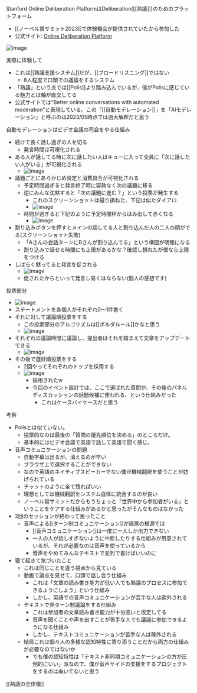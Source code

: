 
Stanford Online Deliberation PlatformはDeliberation([[熟議]])のためのプラットフォーム
- [[ノーベル賞サミット2023]]で体験機会が提供されていたから参加した
- 公式サイト: [Online Deliberation Platform](https://stanforddeliberate.org/)

![image](https://gyazo.com/8457df5eef689040f782170be700e685/thumb/1000)

実際に体験して
- これは[[熟議支援システム]]だが、[[ブロードリスニング]]ではない
    - 8人程度で口頭での議論をするシステム
- 「熟議」という点では[[Polis]]より踏み込んでいるが、僕がPolisに感じている魅力とは軸が直交してる
- 公式サイトでは"Better online conversations with automated moderation"と表現している。この「[[自動モデレーション]]」を「AIモデレーション」と呼ぶのは2023/05時点では過大解釈だと思う


自動モデレーションはビデオ会議の司会をやる仕組み
- 続けて長く話し過ぎの人を切る
    - 発言時間は可視化される
- ある人が話してる時に次に話したい人はキューに入って全員に「次に話したい人がいる」が可視化される
    - ![image](https://gyazo.com/438fbeb9809bfadf4ceb11cec33653d1/thumb/1000)
- 議題ごとにあらかじめ設定と消費具合が可視化される
    - 予定時間過ぎると発言終了時に容赦なく次の議題に移る
    - 逆にみんな沈黙すると「次の議題に進む？」という投票が発生する
        - これのスクリーンショットは撮り損ねた、下記は似たダイアロ
        - ![image](https://gyazo.com/f6959bb4530c5688b09edd76233b8b90/thumb/1000)
    - 時間が過ぎると下記のように予定時間枠からはみ出して赤くなる
        - ![image](https://gyazo.com/35dbcc6c2e17f2c04bcc8c92afa9ec4f/thumb/1000)
- 割り込みボタンを押すとメインの話してる人と割り込んだ人の二人の顔がでる(スクリーンショット失敗)
    - 「Aさんの会話ターンにBさんが割り込んでる」という構図が明確になる
    - 割り込みで話せる時間にも上限があるかな？確認し損ねたが僕なら上限をつける
- しばらく黙ってると発言を促される
    - ![image](https://gyazo.com/d992f5d6fa8a6373536befea43692613/thumb/1000)
    - 促されたからといって発言し易くはならない(個人の感想です)


投票部分
- ![image](https://gyazo.com/bcb90ea3954d6f92f4c1f0938bf9fc18/thumb/1000)
- ステートメントを各個人がそれぞれ0〜1件書く
- それに対して議論順投票をする
    - この投票部分のアルゴリズムは[[ボルダルール]]かなと思う
    - ![image](https://gyazo.com/d32a01593165d9c5c5907ce88c1a8627/thumb/1000)
- それぞれの議論時間に議論し、提出者はそれを踏まえて文章をアップデートできる
    - ![image](https://gyazo.com/21ce697d3f1486a848631309f2de89a7/thumb/1000)
- その後で選好順投票をする
    - 2回やってそれぞれのトップを採用する
    - ![image](https://gyazo.com/cf1373c289f36123381e331103887c07/thumb/1000)
        - 採用されたw
        - 今回のイベント設計では、ここで選ばれた質問が、その後のパネルディスカッションの話題候補に使われる、という仕組みだった
            - これはケースバイケースだと思う

考察
- Polisとは似ていない。
    - 投票的なのは最後の「質問の優先順位を決める」のところだけ。
    - 基本的にはビデオ会議で英語で話して英語で聞く感じ。
- 音声コミュニケーションの問題
    - 自動字幕は出るが、消えるのが早い
    - ブラウザ上で選択することができない
    - なので英語のネイティブスピーカーでない僕が機械翻訳を使うことが妨げられている
    - チャットのように全て残ればいい
    - 理想としては機械翻訳をシステム自体に統合するのが良い
    - ノーベル賞サミットだからもうちょっと「世界中から参加者がいる」ということをケアする仕組みがあるかと思ったがそんなものはなかった
- 2回のセッションが終わって思ったこと
    - 音声による[[ターン制コミュニケーション]]が諸悪の根源では
        - [[音声コミュニケーション]]は一度に一人しか出力できない
        - 一人の人が話しすぎないように中断したりする仕組みが用意されているが、それが必要なのは音声を使っているから
        - 音声をやめてみんなテキストで並列で書けばいいのに
- 寝て起きて気づいたこと
    - これは同じことを違う視点から見ている
    - 動画で論点を見せて、口頭で話し合う仕組み
        - これは「文章の読み書き能力が低い人でも熟議のプロセスに参加できるようにしよう」という仕組み
        - しかし、英語での音声コミュニケーションが苦手な人は疎外される
    - テキストで非ターン制議論をする仕組み
        - これは参加者の文章読み書き能力が十分高いと仮定してる
        - 音声を聞くことや声を出すことが苦手な人でも議論に参加できるようになる仕組み
        - しかし、テキストコミュニケーションが苦手な人は疎外される
    - 結局これは個々人の多様な認知特性に寄り添うことだから両方の仕組みが必要なのではないか
        - でも僕の認知特性は「テキスト非同期コミュニケーションの方が圧倒的にいい」派なので、僕が音声サイドの支援をするプロジェクトをするのは向いてないと思う

[[熟議の全体像]]
